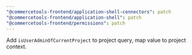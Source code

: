 ```yaml
---
"@commercetools-frontend/application-shell-connectors": patch
"@commercetools-frontend/application-shell": patch
"@commercetools-frontend/permissions": patch
---
```


Add `isUserAdminOfCurrentProject` to project query, map value to project context.

